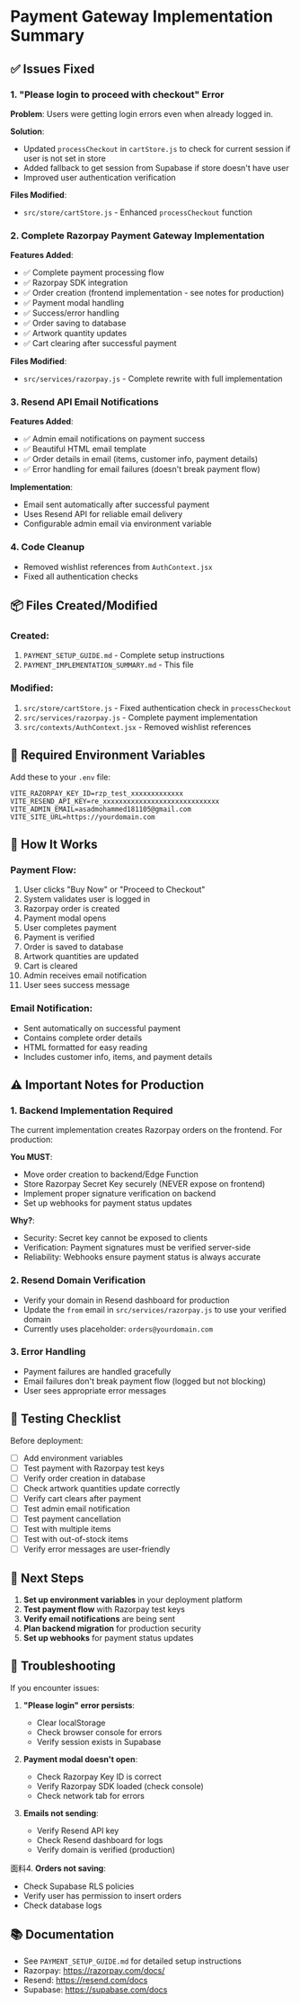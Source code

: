 # Payment Gateway Implementation Summary

## ✅ Issues Fixed

### 1. **"Please login to proceed with checkout" Error**
**Problem**: Users were getting login errors even when already logged in.

**Solution**:
- Updated `processCheckout` in `cartStore.js` to check for current session if user is not set in store
- Added fallback to get session from Supabase if store doesn't have user
- Improved user authentication verification

**Files Modified**:
- `src/store/cartStore.js` - Enhanced `processCheckout` function

### 2. **Complete Razorpay Payment Gateway Implementation**
**Features Added**:
- ✅ Complete payment processing flow
- ✅ Razorpay SDK integration
- ✅ Order creation (frontend implementation - see notes for production)
- ✅ Payment modal handling
- ✅ Success/error handling
- ✅ Order saving to database
- ✅ Artwork quantity updates
- ✅ Cart clearing after successful payment

**Files Modified**:
- `src/services/razorpay.js` - Complete rewrite with full implementation

### 3. **Resend API Email Notifications**
**Features Added**:
- ✅ Admin email notifications on payment success
- ✅ Beautiful HTML email template
- ✅ Order details in email (items, customer info, payment details)
- ✅ Error handling for email failures (doesn't break payment flow)

**Implementation**:
- Email sent automatically after successful payment
- Uses Resend API for reliable email delivery
- Configurable admin email via environment variable

### 4. **Code Cleanup**
- Removed wishlist references from `AuthContext.jsx`
- Fixed all authentication checks

## 📦 Files Created/Modified

### Created:
1. `PAYMENT_SETUP_GUIDE.md` - Complete setup instructions
2. `PAYMENT_IMPLEMENTATION_SUMMARY.md` - This file

### Modified:
1. `src/store/cartStore.js` - Fixed authentication check in `processCheckout`
2. `src/services/razorpay.js` - Complete payment implementation
3. `src/contexts/AuthContext.jsx` - Removed wishlist references

## 🔑 Required Environment Variables

Add these to your `.env` file:

```env
VITE_RAZORPAY_KEY_ID=rzp_test_xxxxxxxxxxxxx
VITE_RESEND_API_KEY=re_xxxxxxxxxxxxxxxxxxxxxxxxxxxxx
VITE_ADMIN_EMAIL=asadmohammed181105@gmail.com
VITE_SITE_URL=https://yourdomain.com
```

## 🚀 How It Works

### Payment Flow:
1. User clicks "Buy Now" or "Proceed to Checkout"
2. System validates user is logged in
3. Razorpay order is created
4. Payment modal opens
5. User completes payment
6. Payment is verified
7. Order is saved to database
8. Artwork quantities are updated
9. Cart is cleared
10. Admin receives email notification
11. User sees success message

### Email Notification:
- Sent automatically on successful payment
- Contains complete order details
- HTML formatted for easy reading
- Includes customer info, items, and payment details

## ⚠️ Important Notes for Production

### 1. Backend Implementation Required
The current implementation creates Razorpay orders on the frontend. For production:

**You MUST**:
- Move order creation to backend/Edge Function
- Store Razorpay Secret Key securely (NEVER expose on frontend)
- Implement proper signature verification on backend
- Set up webhooks for payment status updates

**Why?**:
- Security: Secret key cannot be exposed to clients
- Verification: Payment signatures must be verified server-side
- Reliability: Webhooks ensure payment status is always accurate

### 2. Resend Domain Verification
- Verify your domain in Resend dashboard for production
- Update the `from` email in `src/services/razorpay.js` to use your verified domain
- Currently uses placeholder: `orders@yourdomain.com`

### 3. Error Handling
- Payment failures are handled gracefully
- Email failures don't break payment flow (logged but not blocking)
- User sees appropriate error messages

## 🧪 Testing Checklist

Before deployment:
- [ ] Add environment variables
- [ ] Test payment with Razorpay test keys
- [ ] Verify order creation in database
- [ ] Check artwork quantities update correctly
- [ ] Verify cart clears after payment
- [ ] Test admin email notification
- [ ] Test payment cancellation
- [ ] Test with multiple items
- [ ] Test with out-of-stock items
- [ ] Verify error messages are user-friendly

## 📝 Next Steps

1. **Set up environment variables** in your deployment platform
2. **Test payment flow** with Razorpay test keys
3. **Verify email notifications** are being sent
4. **Plan backend migration** for production security
5. **Set up webhooks** for payment status updates

## 🐛 Troubleshooting

If you encounter issues:

1. **"Please login" error persists**:
   - Clear localStorage
   - Check browser console for errors
   - Verify session exists in Supabase

2. **Payment modal doesn't open**:
   - Check Razorpay Key ID is correct
   - Verify Razorpay SDK loaded (check console)
   - Check network tab for errors

3. **Emails not sending**:
   - Verify Resend API key
   - Check Resend dashboard for logs
   - Verify domain is verified (production)

面料4. **Orders not saving**:
   - Check Supabase RLS policies
   - Verify user has permission to insert orders
   - Check database logs

## 📚 Documentation

- See `PAYMENT_SETUP_GUIDE.md` for detailed setup instructions
- Razorpay: https://razorpay.com/docs/
- Resend: https://resend.com/docs
- Supabase: https://supabase.com/docs

